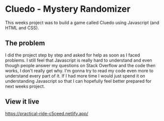 # Cluedo - Mystery Randomizer
This weeks project was to build a game called Cluedo using Javascript (and HTML and CSS).

## The problem
I did the project step by step and asked for help as soon as I faced problems. I still feel that Javascript is really hard to understand and even though people answer my questions on Stack Overflow and the code then works, I don't really get why. I'm gonna try to read my code even more to understand every part of it.
If I had more time I would just spend it on understanding Javascript so that I can hopefully feel better prepared for next weeks project.

## View it live
https://practical-ride-c5ceed.netlify.app/